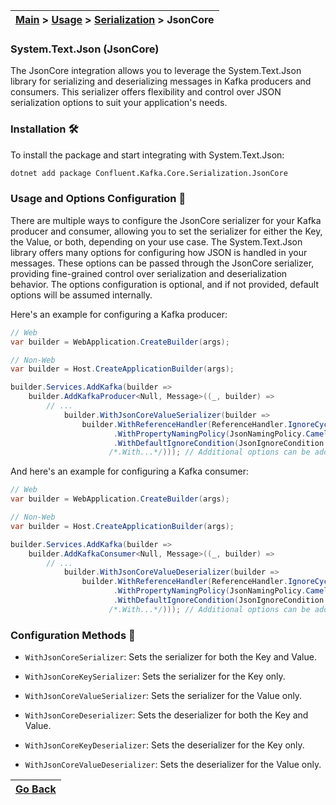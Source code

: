 | [Main](/README.md) > [Usage](/docs/Usage.md) > [Serialization](/docs/Serialization/Serialization.md) > JsonCore |
|-----------------------------------------------------------------------------------------------------------------|

### System.Text.Json (JsonCore)

The JsonCore integration allows you to leverage the System.Text.Json library for serializing and deserializing messages in Kafka producers and consumers. This serializer offers flexibility and control over JSON serialization options to suit your application's needs.

### Installation :hammer_and_wrench:

To install the package and start integrating with System.Text.Json:
```bash
dotnet add package Confluent.Kafka.Core.Serialization.JsonCore
```

### Usage and Options Configuration :jigsaw:

There are multiple ways to configure the JsonCore serializer for your Kafka producer and consumer, allowing you to set the serializer for either the Key, the Value, or both, depending on your use case. The System.Text.Json library offers many options for configuring how JSON is handled in your messages. These options can be passed through the JsonCore serializer, providing fine-grained control over serialization and deserialization behavior. The options configuration is optional, and if not provided, default options will be assumed internally.

Here's an example for configuring a Kafka producer:

```C#
// Web
var builder = WebApplication.CreateBuilder(args);

// Non-Web
var builder = Host.CreateApplicationBuilder(args);

builder.Services.AddKafka(builder =>
    builder.AddKafkaProducer<Null, Message>((_, builder) =>
        // ...
            builder.WithJsonCoreValueSerializer(builder => 
                builder.WithReferenceHandler(ReferenceHandler.IgnoreCycles) // Handles circular references
                       .WithPropertyNamingPolicy(JsonNamingPolicy.CamelCase) // Uses camelCase naming
                       .WithDefaultIgnoreCondition(JsonIgnoreCondition.WhenWritingNull) // Ignores null properties
                      /*.With...*/))); // Additional options can be added here
```

And here's an example for configuring a Kafka consumer:

```C#
// Web
var builder = WebApplication.CreateBuilder(args);

// Non-Web
var builder = Host.CreateApplicationBuilder(args);

builder.Services.AddKafka(builder =>
    builder.AddKafkaConsumer<Null, Message>((_, builder) =>
        // ...
            builder.WithJsonCoreValueDeserializer(builder => 
                builder.WithReferenceHandler(ReferenceHandler.IgnoreCycles) // Handles circular references
                       .WithPropertyNamingPolicy(JsonNamingPolicy.CamelCase) // Uses camelCase naming
                       .WithDefaultIgnoreCondition(JsonIgnoreCondition.WhenWritingNull) // Ignores null properties
                      /*.With...*/))); // Additional options can be added here
```

### Configuration Methods :nut_and_bolt:

- `WithJsonCoreSerializer`: Sets the serializer for both the Key and Value.
- `WithJsonCoreKeySerializer`: Sets the serializer for the Key only.
- `WithJsonCoreValueSerializer`: Sets the serializer for the Value only.

- `WithJsonCoreDeserializer`: Sets the deserializer for both the Key and Value.
- `WithJsonCoreKeyDeserializer`: Sets the deserializer for the Key only.
- `WithJsonCoreValueDeserializer`: Sets the deserializer for the Value only.

| [Go Back](/docs/Serialization/Serialization.md) |
|-------------------------------------------------| 